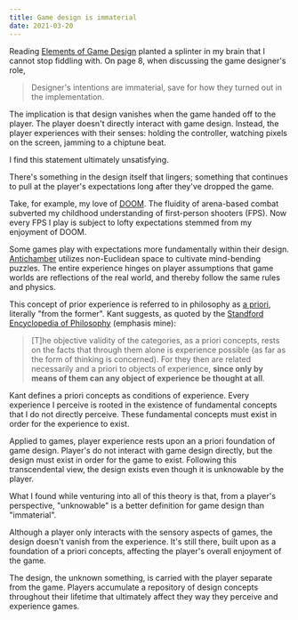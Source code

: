 ```yaml
---
title: Game design is immaterial
date: 2021-03-20
---
```


Reading [Elements of Game Design](https://mitpress.mit.edu/books/elements-game-design) planted a splinter in my brain that I cannot stop fiddling with. On page 8, when discussing the game designer's role,

> Designer's intentions are immaterial, save for how they turned out in the implementation.

The implication is that design vanishes when the game handed off to the player. The player doesn't directly interact with game design. Instead, the player experiences with their senses: holding the controller, watching pixels on the screen, jamming to a chiptune beat.

I find this statement ultimately unsatisfying.

There's something in the design itself that lingers; something that continues to pull at the player's expectations long after they've dropped the game.

Take, for example, my love of [DOOM](https://store.steampowered.com/app/379720/DOOM/). The fluidity of arena-based combat subverted my childhood understanding of first-person shooters (FPS). Now every FPS I play is subject to lofty expectations stemmed from my enjoyment of DOOM.

Some games play with expectations more fundamentally within their design. [Antichamber](https://store.steampowered.com/app/219890/Antichamber/) utilizes non-Euclidean space to cultivate mind-bending puzzles. The entire experience hinges on player assumptions that game worlds are reflections of the real world, and thereby follow the same rules and physics.

This concept of prior experience is referred to in philosophy as [a priori](https://en.wikipedia.org/wiki/A_priori_and_a_posteriori), literally "from the former". Kant suggests, as quoted by the [Standford Encyclopedia of Philosophy](https://plato.stanford.edu/entries/kant/#TraDed) (emphasis mine):

> [T]he objective validity of the categories, as a priori concepts, rests on the facts that through them alone is experience possible (as far as the form of thinking is concerned). For they then are related necessarily and a priori to objects of experience, **since only by means of them can any object of experience be thought at all**.

Kant defines a priori concepts as conditions of experience. Every experience I perceive is rooted in the existence of fundamental concepts that I do not directly perceive. These fundamental concepts must exist in order for the experience to exist.

Applied to games, player experience rests upon an a priori foundation of game design. Player's do not interact with game design directly, but the design must exist in order for the game to exist. Following this transcendental view, the design exists even though it is unknowable by the player.

What I found while venturing into all of this theory is that, from a player's perspective, "unknowable" is a better definition for game design than "immaterial".

Although a player only interacts with the sensory aspects of games, the design doesn't vanish from the experience. It's still there, built upon as a foundation of a priori concepts, affecting the player's overall enjoyment of the game.

The design, the unknown something, is carried with the player separate from the game. Players accumulate a repository of design concepts throughout their lifetime that ultimately affect they way they perceive and experience games.
